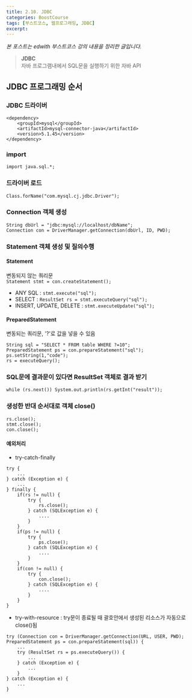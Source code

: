 ```yaml
---
title: 2.10. JDBC
categories: BoostCourse
tags: [부스트코스, 웹프로그래밍, JDBC]
excerpt:
---
```

*본 포스트는 edwith 부스트코스 강의 내용을 정리한 글입니다.* 

> **JDBC**  
자바 프로그램내에서 SQL문을 실행하기 위한 자바 API

## JDBC 프로그래밍 순서

### JDBC 드라이버
```
<dependency>
	<groupId>mysql</groupId>
	<artifactId>mysql-connector-java</artifactId>
	<version>5.1.45</version>
</dependency>
```

### import
`import java.sql.*;`

### 드라이버 로드
`Class.forName("com.mysql.cj.jdbc.Driver");`

### Connection 객체 생성
`String dbUrl = "jdbc:mysql://localhost/dbName";`  
`Connection con = DriverManager.getConnection(dbUrl, ID, PWD);`

### Statement 객체 생성 및 질의수행

#### Statement
변동되지 않는 쿼리문  
`Statement stmt = con.createStatement();`  

- ANY SQL : `stmt.execute("sql");`  
- SELECT : `ResultSet rs = stmt.executeQuery("sql");`  
- INSERT, UPDATE, DELETE : `stmt.executeUpdate("sql");`  

#### PreparedStatement
변동되는 쿼리문, '?'로 값을 넣을 수 있음
```
String sql = "SELECT * FROM table WHERE ?=10";
PreparedStatement ps = con.prepareStatement("sql");
ps.setString(1,"code");
rs = executeQuery();
```

### SQL문에 결과문이 있다면 ResultSet 객체로 결과 받기
`while (rs.next()) System.out.println(rs.getInt("result"));`

### 생성한 반대 순서대로 객체 close()
`rs.close();`  
`stmt.close();`  
`con.close();`

#### 예외처리
- try-catch-finally  

```
try {
    ...
} catch (Exception e) {
    ...
} finally {
    if(rs != null) {
        try {
            rs.close();
        } catch (SQLException e) {
            ....
        }
    }
    if(ps != null) {
        try {
            ps.close();
        } catch (SQLException e) {
            ....
        }
    }
    if(con != null) {
        try {
            con.close();
        } catch (SQLException e) {
            ....
        }
    }
}
```

- try-with-resource : try문이 종료될 때 괄호안에서 생성된 리소스가 자동으로 close()됨  

```
try (Connection con = DriverManager.getConnection(URL, USER, PWD); PreparedStatement ps = con.prepareStatement(sql)) {
    ...
    try (ResultSet rs = ps.executeQuery()) {
        ...
    } catch (Exception e) {
        ...
    }
} catch (Exception e) {
    ...
}
```
